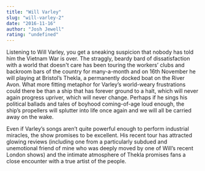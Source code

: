 ```yaml
---
title: "Will Varley"
slug: "will-varley-2"
date: "2016-11-16"
author: "Josh Jewell"
rating: "undefined"
---
```


Listening to Will Varley, you get a sneaking suspicion that nobody has told him the Vietnam War is over. The straggly, beardy bard of dissatisfaction with a world that doesn't care has been touring the workers’ clubs and backroom bars of the country for many-a-month and on 16th November he will playing at Bristol’s Thekla, a permanently docked boat on the River Avon. What more fitting metaphor for Varley’s world-weary frustrations could there be than a ship that has forever ground to a halt, which will never again progress upriver, which will never change. Perhaps if he sings his political ballads and tales of boyhood coming-of-age loud enough, the ship’s propellers will splutter into life once again and we will all be carried away on the wake.

Even if Varley’s songs aren’t quite powerful enough to perform industrial miracles, the show promises to be excellent. His recent tour has attracted glowing reviews (including one from a particularly subdued and unemotional friend of mine who was deeply moved by one of Will’s recent London shows) and the intimate atmosphere of Thekla promises fans a close encounter with a true artist of the people.
